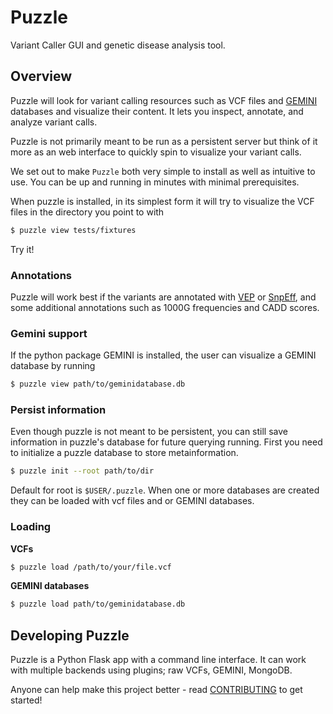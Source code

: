 # Puzzle
Variant Caller GUI and genetic disease analysis tool.


## Overview

Puzzle will look for variant calling resources such as VCF files and [GEMINI][gemini] databases and visualize their content. It lets you inspect, annotate, and analyze variant calls.

Puzzle is not primarily meant to be run as a persistent server but think of it more as an web interface to quickly spin to visualize your variant calls.

We set out to make `Puzzle` both very simple to install as well as intuitive to use. You can be up and running in minutes with minimal prerequisites.

When puzzle is installed, in its simplest form it will try to visualize the VCF files in the directory you point to with

```bash
$ puzzle view tests/fixtures
```

Try it!

### Annotations ###

Puzzle will work best if the variants are annotated with [VEP][vep] or [SnpEff][snpeff], and some additional annotations such as 1000G frequencies and CADD scores.

### Gemini support ###

If the python package GEMINI is installed, the user can visualize a GEMINI database by running

```bash
$ puzzle view path/to/geminidatabase.db
```

### Persist information
Even though puzzle is not meant to be persistent, you can still save information in puzzle's database
for future querying running. First you need to initialize a puzzle database to store metainformation.

```bash
$ puzzle init --root path/to/dir
```

Default for root is `$USER/.puzzle`. When one or more databases are created they can be loaded with vcf files and or GEMINI databases.

### Loading

**VCFs**

```bash
$ puzzle load /path/to/your/file.vcf
```

**GEMINI databases**

```bash
$ puzzle load path/to/geminidatabase.db
```

## Developing Puzzle
Puzzle is a Python Flask app with a command line interface. It can work with multiple backends using plugins; raw VCFs, GEMINI, MongoDB.

Anyone can help make this project better - read [CONTRIBUTING](about/contributing.md) to get started!

[gemini]: https://github.com/arq5x/gemini
[vep]: http://www.ensembl.org/info/docs/tools/vep/index.html
[snpeff]: http://snpeff.sourceforge.net/SnpEff_manual.html
